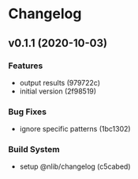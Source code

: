 # Changelog

## v0.1.1 (2020-10-03)

### Features

- output results (979722c)
- initial version (2f98519)

### Bug Fixes

- ignore specific patterns (1bc1302)

### Build System

- setup @nlib/changelog (c5cabed)


